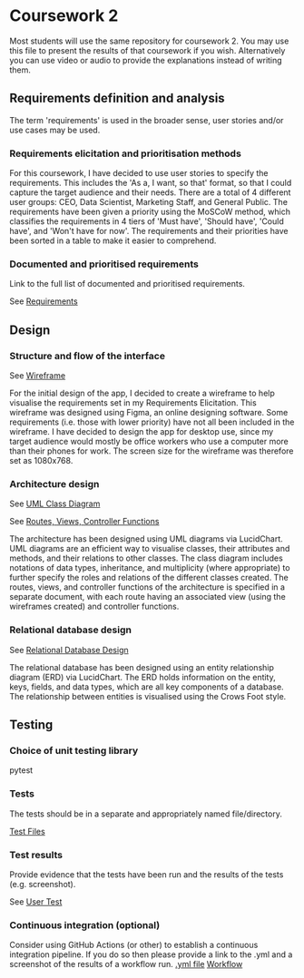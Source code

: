 # Coursework 2

Most students will use the same repository for coursework 2. You may use this file to present the results of that
coursework if you wish. Alternatively you can use video or audio to provide the explanations instead of writing them.

## Requirements definition and analysis
The term 'requirements' is used in the broader sense, user stories and/or use cases may be used.
### Requirements elicitation and prioritisation methods
For this coursework, I have decided to use user stories to specify the requirements. This includes the 'As a, I want, 
so that' format, so that I could capture the target audience and their needs. There are a total of 4 different user 
groups: CEO, Data Scientist, Marketing Staff, and General Public. The requirements have been given a priority using the
MoSCoW method, which classifies the requirements in 4 tiers of 'Must have', 'Should have', 'Could have', and 'Won't have
for now'. The requirements and their priorities have been sorted in a table to make it easier to comprehend.
### Documented and prioritised requirements
Link to the full list of documented and prioritised requirements.

See [Requirements](requirements/Requirements%20Elicitation.pdf)

## Design
### Structure and flow of the interface
See [Wireframe](design/Wireframe.pdf)

For the initial design of the app, I decided to create a wireframe to help visualise the requirements set in my
Requirements Elicitation. This wireframe was designed using Figma, an online designing software. Some requirements
(i.e. those with lower priority) have not all been included in the wireframe. I have decided to design the app for 
desktop use, since my target audience would mostly be office workers who use a computer more than their phones for
work. The screen size for the wireframe was therefore set as 1080x768.
### Architecture design
See [UML Class Diagram](design/UML%20Diagram.pdf)

See [Routes, Views, Controller Functions](design/RoutesViewsControllers.pdf)

The architecture has been designed using UML diagrams via LucidChart. UML diagrams are an efficient way to visualise
classes, their attributes and methods, and their relations to other classes. The class diagram includes notations of 
data types, inheritance, and multiplicity (where appropriate) to further specify the roles and relations of the 
different classes created. The routes, views, and controller functions of the architecture is specified in a separate 
document, with each route having an associated view (using the wireframes created) and controller functions.
### Relational database design
See [Relational Database Design](design/Relatonal%20Database%20Design.pdf)

The relational database has been designed using an entity relationship diagram (ERD) via LucidChart. The ERD holds
information on the entity, keys, fields, and data types, which are all key components of a database. The relationship
between entities is visualised using the Crows Foot style.


## Testing
### Choice of unit testing library
pytest
### Tests
The tests should be in a separate and appropriately named file/directory.

[Test Files](tests)
### Test results
Provide evidence that the tests have been run and the results of the tests (e.g. screenshot).

See [User Test](User%20Test.png)
### Continuous integration (optional)
Consider using GitHub Actions (or other) to establish a continuous integration pipeline. If you do so then please 
provide a link to the .yml and a screenshot of the results of a workflow run.
[.yml file](.github/workflows/python-app.yml)
[Workflow](Continuous%20Integration.png)


